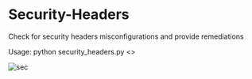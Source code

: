 # Security-Headers
Check for security headers misconfigurations and provide remediations

Usage: python security_headers.py <<url>>

![sec](https://user-images.githubusercontent.com/34830693/113443187-16086000-940f-11eb-8957-ac036f06b898.PNG)
